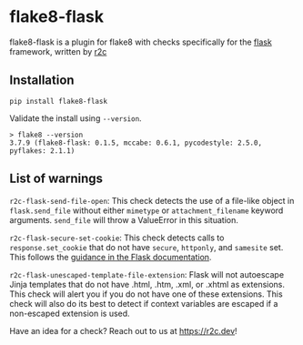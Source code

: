 # flake8-flask

flake8-flask is a plugin for flake8 with checks specifically for the [flask](https://pypi.org/project/Flask/) framework, written by [r2c](https://r2c.dev)

## Installation

```
pip install flake8-flask
```

Validate the install using `--version`.

```
> flake8 --version
3.7.9 (flake8-flask: 0.1.5, mccabe: 0.6.1, pycodestyle: 2.5.0, pyflakes: 2.1.1)
```

## List of warnings

`r2c-flask-send-file-open`: This check detects the use of a file-like object in `flask.send_file` without either `mimetype` or `attachment_filename` keyword arguments. `send_file` will throw a ValueError in this situation.

`r2c-flask-secure-set-cookie`: This check detects calls to `response.set_cookie` that do not have `secure`, `httponly`, and `samesite` set. This follows the [guidance in the Flask documentation](https://flask.palletsprojects.com/en/1.1.x/security/#set-cookie-options).

`r2c-flask-unescaped-template-file-extension`: Flask will not autoescape Jinja templates that do not have .html, .htm, .xml, or .xhtml as extensions. This check will alert you if you do not have one of these extensions. This check will also do its best to detect if context variables are escaped if a non-escaped extension is used.

Have an idea for a check? Reach out to us at https://r2c.dev!
